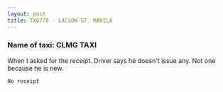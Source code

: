 ```yaml
---
layout: post
title: TXG778 - LACSON ST. MANILA
---
```


### Name of taxi: CLMG TAXI

When I asked for the receipt. Driver says he doesn't issue any. Not one because he is new.

```No receipt```
